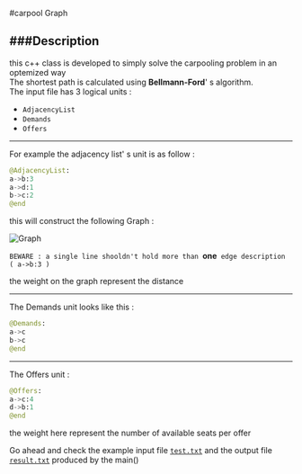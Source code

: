 #carpool Graph

###Description 
---
this c++ class is developed to simply solve the carpooling problem in an optemized way  
The shortest path is calculated using **Bellmann-Ford**' s algorithm.  
The input file has 3 logical units : 
  * `AdjacencyList` 
  * `Demands`
  * `Offers`
  
---
For example the adjacency list' s unit is as follow :
```python
@AdjacencyList:
a->b:3
a->d:1
b->c:2
@end
```

this will construct the following Graph :

![Graph](https://github.com/afritfr/carpool/blob/master/images/example.png)  

`BEWARE : a single line shooldn't hold more than `**one**` edge description ( a->b:3 )` 

the weight on the graph represent the distance

---
The Demands unit looks like this :  
```python
@Demands:
a->c
b->c
@end
```

---

The Offers unit :  
```python
@Offers:
a->c:4
d->b:1
@end
```

the weight here represent the number of available seats per offer

Go ahead and check the example input file [`test.txt`](https://github.com/afritfr/carpool/blob/master/test.txt) and the output file [`result.txt`](https://github.com/afritfr/carpool/blob/master/result.txt) produced by the main()   
